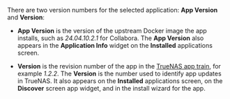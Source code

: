 &NewLine;

There are two version numbers for the selected application: **App Version** and **Version**:

* **App Version** is the version of the upstream Docker image the app installs, such as *24.04.10.2.1* for Collabora.
  The **App Version** also appears in the **Application Info** widget on the **Installed** applications screen.

* **Version** is the revision number of the app in the [TrueNAS app train](https://github.com/truenas/apps/tree/master/trains), for example *1.2.2*.
  The **Version** is the number used to identify app updates in TrueNAS.
  It also appears on the **Installed** applications screen, on the **Discover** screen app widget, and in the install wizard for the app.

